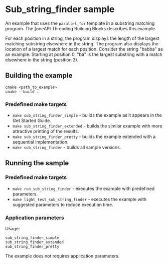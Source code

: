 # Sub_string_finder sample

An example that uses the `parallel_for` template in a substring matching program. The [oneAPI Threading Building
Blocks [](https://software.intel.com/content/www/us/en/develop/documentation/get-started-with-onetbb/top.html) describes
this example.

For each position in a string, the program displays the length of the largest matching substring elsewhere in the
string. The program also displays the location of a largest match for each position. Consider the string "babba" as an
example. Starting at position 0, "ba" is the largest substring with a match elsewhere in the string (position 3).

## Building the example

```
cmake <path_to_example>
cmake --build .
```

### Predefined make targets

* `make sub_string_finder_simple` - builds the example as it appears in the Get Started Guide.
* `make sub_string_finder_extended` - builds the similar example with more attractive printing of the results.
* `make sub_string_finder_pretty` - builds the example extended with a sequential implementation.
* `make sub_string_finder` - builds all sample versions.

## Running the sample

### Predefined make targets

* `make run_sub_string_finder` - executes the example with predefined parameters.
* `make light_test_sub_string_finder` - executes the example with suggested parameters to reduce execution time.

### Application parameters

Usage:

```
sub_string_finder_simple
sub_string_finder_extended
sub_string_finder_pretty
```

The example does not requires application parameters.
